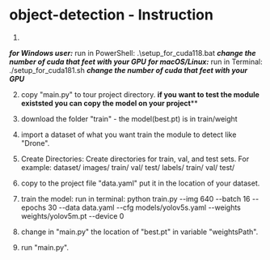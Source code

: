 # object-detection - Instruction
1. 
***for Windows user:***
run in PowerShell: .\setup_for_cuda118.bat ***change the number of cuda that feet  with your GPU***
***for macOS/Linux:***
run in Terminal: ./setup_for_cuda181.sh ***change the number of cuda that feet  with your GPU***

2. copy "main.py" to tour project directory.
****if you want to test the module existsted you can copy the model on your project******
3. download the folder "train" - the model(best.pt) is in train/weight
4. import a dataset of what you want train the module to detect like "Drone".
5. Create Directories: Create directories for train, val, and test sets. For example:
dataset/
    images/
        train/
        val/
        test/
    labels/
        train/
        val/
        test/

6. copy to the project file "data.yaml" put it in the location of your dataset.
7. train the model:
  run in terminal: python train.py --img 640 --batch 16 --epochs 30 --data data.yaml --cfg models/yolov5s.yaml --weights weights/yolov5m.pt --device 0
8. change in "main.py" the location of "best.pt" in variable "weightsPath".
9. run "main.py".





